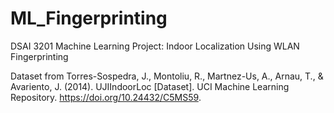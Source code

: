 # ML_Fingerprinting
DSAI 3201 Machine Learning Project: Indoor Localization Using WLAN Fingerprinting

Dataset from Torres-Sospedra, J., Montoliu, R., Martnez-Us, A., Arnau, T., & Avariento, J. (2014). UJIIndoorLoc [Dataset]. UCI Machine Learning Repository. https://doi.org/10.24432/C5MS59.